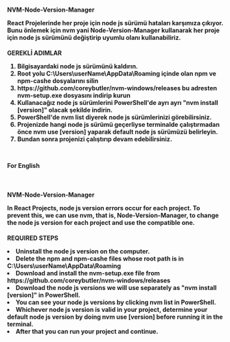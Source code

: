 <h4>NVM-Node-Version-Manager</p>
<p>React Projelerinde her proje için node js sürümü hataları karşımıza çıkıyor. Bunu önlemek için nvm yani Node-Version-Manager kullanarak her proje için node js sürümünü değiştirip uyumlu olanı kullanabiliriz.</p>

<h4>GEREKLİ ADIMLAR</p>
<ol>
  <li>Bilgisayardaki node js sürümünü kaldırın.</li>
  <li>Root yolu C:\Users\userName\AppData\Roaming içinde olan npm ve npm-cashe dosyalarını silin</li>
  <li>https://github.com/coreybutler/nvm-windows/releases bu adresten nvm-setup.exe dosyasını indirip kurun</li>
  <li>Kullanacağız node js sürümlerini PowerShell'de ayrı ayrı "nvm install [version]" olacak şekilde indirin.</li>
  <li>PowerShell'de nvm list diyerek node js sürümlerinizi görebilirsiniz.</li>
  <li>Projenizde hangi node js sürümü geçerliyse terminalde çalıştırmadan önce nvm use [version] yaparak default node js sürümüzü belirleyin.</li>
  <li>Bundan sonra projenizi çalıştırıp devam edebilirsiniz.</li>
</ol>
<br/>
<p>For English</p>
<br/>
<h4>NVM-Node-Version-Manager</p>
<p>In React Projects, node js version errors occur for each project. To prevent this, we can use nvm, that is, Node-Version-Manager, to change the node js version for each project and use the compatible one.</p>
<h4>REQUIRED STEPS</p>
<be>
   <li>Uninstall the node js version on the computer.</li>
   <li>Delete the npm and npm-cashe files whose root path is in C:\Users\userName\AppData\Roaming</li>
   <li>Download and install the nvm-setup.exe file from https://github.com/coreybutler/nvm-windows/releases</li>
   <li>Download the node js versions we will use separately as "nvm install [version]" in PowerShell.</li>
   <li>You can see your node js versions by clicking nvm list in PowerShell.</li>
   <li>Whichever node js version is valid in your project, determine your default node js version by doing nvm use [version] before running it in the terminal.</li>
   <li>After that you can run your project and continue.</li>
</ol>
